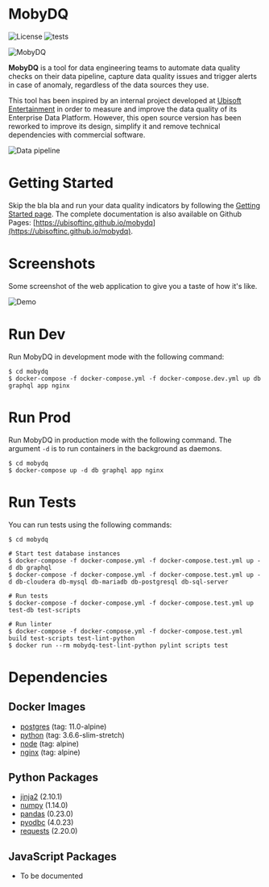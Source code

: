 # MobyDQ

![License](https://img.shields.io/github/license/mobydq/mobydq.svg "Apache-2.0")
![tests](https://github.com/ubisoftinc/mobydq/workflows/tests/badge.svg)

![MobyDQ](https://ubisoftinc.github.io/mobydq/img/logo/mobydq_logo_black_horizontal_small.png)

**MobyDQ** is a tool for data engineering teams to automate data quality checks on their data pipeline, capture data quality issues and trigger alerts in case of anomaly, regardless of the data sources they use.

This tool has been inspired by an internal project developed at <a href="https://www.ubisoft.com">Ubisoft Entertainment</a> in order to measure and improve the data quality of its Enterprise Data Platform. However, this open source version has been reworked to improve its design, simplify it and remove technical dependencies with commercial software.

![Data pipeline](https://ubisoftinc.github.io/mobydq/img/data_pipeline.png)

# Getting Started

Skip the bla bla and run your data quality indicators by following the [Getting Started page](https://ubisoftinc.github.io/mobydq/pages/gettingstarted/). The complete documentation is also available on Github Pages: [https://ubisoftinc.github.io/mobydq](https://ubisoftinc.github.io/mobydq).

# Screenshots

Some screenshot of the web application to give you a taste of how it's like.

![Demo](https://ubisoftinc.github.io/mobydq/img/demo_screenshot.png)

# Run Dev

Run MobyDQ in development mode with the following command:

```shell
$ cd mobydq
$ docker-compose -f docker-compose.yml -f docker-compose.dev.yml up db graphql app nginx
```

# Run Prod

Run MobyDQ in production mode with the following command. The argument `-d` is to run containers in the background as daemons.

```shell
$ cd mobydq
$ docker-compose up -d db graphql app nginx
```

# Run Tests

You can run tests using the following commands:

```shell
$ cd mobydq

# Start test database instances
$ docker-compose -f docker-compose.yml -f docker-compose.test.yml up -d db graphql
$ docker-compose -f docker-compose.yml -f docker-compose.test.yml up -d db-cloudera db-mysql db-mariadb db-postgresql db-sql-server

# Run tests
$ docker-compose -f docker-compose.yml -f docker-compose.test.yml up test-db test-scripts

# Run linter
$ docker-compose -f docker-compose.yml -f docker-compose.test.yml build test-scripts test-lint-python
$ docker run --rm mobydq-test-lint-python pylint scripts test
```

# Dependencies

## Docker Images

-   [postgres](https://hub.docker.com/_/postgres/) (tag: 11.0-alpine)
-   [python](https://hub.docker.com/_/python/) (tag: 3.6.6-slim-stretch)
-   [node](https://hub.docker.com/_/node/) (tag: alpine)
-   [nginx](https://hub.docker.com/_/nginx/) (tag: alpine)

## Python Packages

-   [jinja2](http://jinja.pocoo.org) (2.10.1)
-   [numpy](http://www.numpy.org) (1.14.0)
-   [pandas](https://pandas.pydata.org) (0.23.0)
-   [pyodbc](https://github.com/mkleehammer/pyodbc) (4.0.23)
-   [requests](http://docs.python-requests.org) (2.20.0)

## JavaScript Packages

-   To be documented
